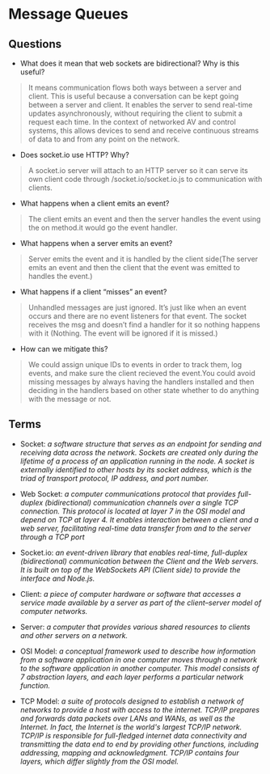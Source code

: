 # Message Queues


## Questions

- What does it mean that web sockets are bidirectional? Why is this useful?

>It means communication flows both ways between a server and client.
This is useful because a conversation can be kept going between a server and client.
It enables the server to send real-time updates asynchronously, without requiring the client to submit a request each time. In the context of networked AV and control systems, this allows devices to send and receive continuous streams of data to and from any point on the network.

- Does socket.io use HTTP? Why?

>A socket.io server will attach to an HTTP server so it can serve its own client code through /socket.io/socket.io.js to communication with clients.

- What happens when a client emits an event?

>The client emits an event and then the server handles the event using the on method.it would go the event handler.

- What happens when a server emits an event?

>Server emits the event and it is handled by the client side(The server emits an event and then the client that the event was emitted to handles the event.)

- What happens if a client “misses” an event?

>Unhandled messages are just ignored. It’s just like when an event occurs and there are no event listeners for that event. The socket receives the msg and doesn’t find a handler for it so nothing happens with it (Nothing. The event will be ignored if it is missed.)

- How can we mitigate this?

>We could assign unique IDs to events in order to track them, log events, and make sure the client recieved the event.You could avoid missing messages by always having the handlers installed and then deciding in the handlers based on other state whether to do anything with the message or not.


## Terms


- Socket: *a software structure that serves as an endpoint for sending and receiving data across the network. Sockets are created only during the lifetime of a process of an application running in the node. A socket is externally identified to other hosts by its socket address, which is the triad of transport protocol, IP address, and port number.*

- Web Socket: *a computer communications protocol that provides full-duplex (bidirectional) communication channels over a single TCP connection. This protocol is located at layer 7 in the OSI model and depend on TCP at layer 4. It enables interaction between a client and a web server, facilitating real-time data transfer from and to the server through a TCP port*

- Socket.io: *an event-driven library that enables real-time, full-duplex (bidirectional) communication between the Client and the Web servers. It is built on top of the WebSockets API (Client side) to provide the interface and Node.js.*

- Client: *a piece of computer hardware or software that accesses a service made available by a server as part of the client–server model of computer networks.*

- Server: *a computer that provides various shared resources to clients and other servers on a network.*

- OSI Model: *a conceptual framework used to describe how information from a software application in one computer moves through a network to the software application in another computer. This model consists of 7 abstraction layers, and each layer performs a particular network function.*

- TCP Model: *a suite of protocols designed to establish a network of networks to provide a host with access to the internet. TCP/IP prepares and forwards data packets over LANs and WANs, as well as the Internet. In fact, the Internet is the world's largest TCP/IP network. TCP/IP is responsible for full-fledged internet data connectivity and transmitting the data end to end by providing other functions, including addressing, mapping and acknowledgment. TCP/IP contains four layers, which differ slightly from the OSI model.*